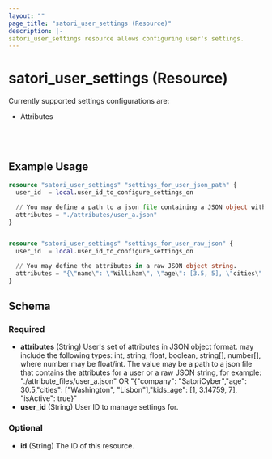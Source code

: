 ```yaml
---
layout: ""
page_title: "satori_user_settings (Resource)"
description: |-
satori_user_settings resource allows configuring user's settings.
---
```


# satori_user_settings (Resource)

Currently supported settings configurations are:
 - Attributes

<br />
<br />

## Example Usage

```terraform
resource "satori_user_settings" "settings_for_user_json_path" {
  user_id  = local.user_id_to_configure_settings_on

  // You may define a path to a json file containing a JSON object with the attributes for the user.
  attributes = "./attributes/user_a.json"
}


resource "satori_user_settings" "settings_for_user_raw_json" {
  user_id  = local.user_id_to_configure_settings_on

  // You may define the attributes in a raw JSON object string.
  attributes = "{\"name\": \"Williham\", \"age\": [3.5, 5], \"cities\": [\"Tel Aviv\", \"Lisbon\"]}"
}
```

<!-- schema generated by tfplugindocs -->
## Schema

### Required

- **attributes** (String) User's set of attributes in JSON object format. may include the following types: int, string, float, boolean, string[], number[], where number may be float/int. The value may be a path to a json file that contains the attributes for a user or a raw JSON string, for example: "./attribute_files/user_a.json" OR "{"company": "SatoriCyber","age": 30.5,"cities": ["Washington", "Lisbon"],"kids_age": [1, 3.14759, 7], "isActive": true}"
- **user_id** (String) User ID to manage settings for.

### Optional

- **id** (String) The ID of this resource.